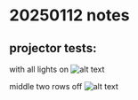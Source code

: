 # 20250112 notes

## projector tests:

with all lights on
![alt text](https://files.slack.com/files-pri/T0HTW3H0V-F088ZN1TUQY/projector-test-1.jpeg?pub_secret=c114e61fa3)


middle two rows off
![alt text](https://files.slack.com/files-pri/T0HTW3H0V-F088DDAAT1S/projector-test-2.jpeg?pub_secret=019a040cb2)


